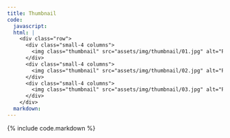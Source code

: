 ```yaml
---
title: Thumbnail
code:
  javascript:
  html: |
    <div class="row">
      <div class="small-4 columns">
        <img class="thumbnail" src="assets/img/thumbnail/01.jpg" alt="Photo of Uranus.">
      </div>
      <div class="small-4 columns">
        <img class="thumbnail" src="assets/img/thumbnail/02.jpg" alt="Photo of Neptune.">
      </div>
      <div class="small-4 columns">
        <img class="thumbnail" src="assets/img/thumbnail/03.jpg" alt="Photo of Pluto.">
      </div>
    </div>
  markdown:
---
```

{% include code.markdown %}
